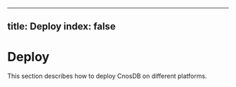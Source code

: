  ---
title: Deploy
index: false
---

# Deploy

This section describes how to deploy CnosDB on different platforms.